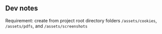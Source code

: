 ## Dev notes

Requirement: create from project root directory folders `/assets/cookies`, `/assets/pdfs`, and `/assets/screenshots`
